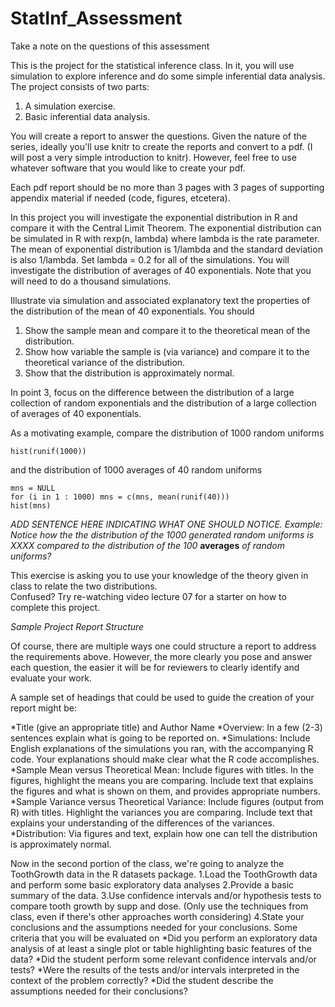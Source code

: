 # StatInf_Assessment
Take a note on the questions of this assessment


This is the project for the statistical inference class. In it, you will use simulation to explore inference and do some simple inferential data analysis. The project consists of two parts:

1. A simulation exercise.
2. Basic inferential data analysis.

You will create a report to answer the questions. Given the nature of the series, ideally you'll use knitr to create the reports and convert to a pdf. (I will post a very simple introduction to knitr). However, feel free to use whatever software that you would like to create your pdf. 

Each pdf report should be no more than 3 pages with 3 pages of supporting appendix material if needed (code, figures, etcetera).  

In this project you will investigate the exponential distribution in R and compare it with the Central Limit Theorem. The exponential distribution can be simulated in R with rexp(n, lambda) where lambda is the rate parameter. The mean of exponential distribution is 1/lambda and the standard deviation is also 1/lambda. Set lambda = 0.2 for all of the simulations. You will investigate the distribution of averages of 40 exponentials. Note that you will need to do a thousand simulations.

Illustrate via simulation and associated explanatory text the properties of the distribution of the mean of 40 exponentials.  You should
1. Show the sample mean and compare it to the theoretical mean of the distribution.
2. Show how variable the sample is (via variance) and compare it to the theoretical variance of the distribution.
3. Show that the distribution is approximately normal.

In point 3, focus on the difference between the distribution of a large collection of random exponentials and the distribution of a large collection of averages of 40 exponentials. 


As a motivating example, compare the distribution of 1000 random uniforms

`hist(runif(1000))`

and the distribution of 1000 averages of 40 random uniforms
```
mns = NULL
for (i in 1 : 1000) mns = c(mns, mean(runif(40)))
hist(mns)
```
*ADD SENTENCE HERE INDICATING WHAT ONE SHOULD NOTICE. Example: Notice how the the distribution of the 1000 generated random uniforms is XXXX compared to the distribution of the 100* **averages** *of random uniforms?*

This exercise is asking you to use your knowledge of the theory given in class to relate the two distributions.  
Confused?  Try re-watching video lecture 07 for a starter on how to complete this project.


*Sample Project Report Structure*

Of course, there are multiple ways one could structure a report to address the requirements above.  However, the more clearly you pose and answer each question, the easier it will be for reviewers to clearly identify and evaluate your work. 

A sample set of headings that could be used to guide the creation of your report might be:

*Title (give an appropriate title) and Author Name
*Overview: In a few (2-3) sentences explain what is going to be reported on.
*Simulations: Include English explanations of the simulations you ran, with the accompanying R code. Your explanations should make clear what the R code accomplishes.
*Sample Mean versus Theoretical Mean: Include figures with titles. In the figures, highlight the means you are comparing. Include text that explains the figures and what is shown on them, and provides appropriate numbers.
*Sample Variance versus Theoretical Variance: Include figures (output from R) with titles. Highlight the variances you are comparing. Include text that explains your understanding of the differences of the variances.
*Distribution: Via figures and text, explain how one can tell the distribution is approximately normal.


Now in the second portion of the class, we're going to analyze the ToothGrowth data in the R datasets package. 
1.Load the ToothGrowth data and perform some basic exploratory data analyses 
2.Provide a basic summary of the data.
3.Use confidence intervals and/or hypothesis tests to compare tooth growth by supp and dose. (Only use the techniques from class, even if there's other approaches worth considering)
4.State your conclusions and the assumptions needed for your conclusions. 
Some criteria that you will be evaluated on
*Did you  perform an exploratory data analysis of at least a single plot or table highlighting basic features of the data?
*Did the student perform some relevant confidence intervals and/or tests?
*Were the results of the tests and/or intervals interpreted in the context of the problem correctly? 
*Did the student describe the assumptions needed for their conclusions?
